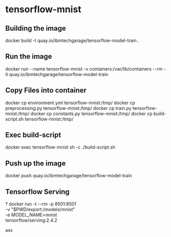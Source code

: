 # tensorflow-mnist

## Building the image
docker build -t quay.io/ibmtechgarage/tensorflow-model-train  .

## Run the image
docker run --name tensorflow-mnist -v containers:/var/lib/containers --rm -it quay.io/ibmtechgarage/tensorflow-model-train

## Copy Files into container
docker cp environment.yml  tensorflow-mnist:/tmp/
docker cp preprocessing.py  tensorflow-mnist:/tmp/
docker cp train.py  tensorflow-mnist:/tmp/
docker cp constants.py  tensorflow-mnist:/tmp/
docker cp build-script.sh tensorflow-mnist:/tmp/

## Exec build-script
docker exec tensorflow-mnist sh -c ./build-script.sh

## Push up the image
docker push quay.io/ibmtechgarage/tensorflow-model-train

## Tensorflow Serving
?
docker run -t --rm -p 8501:8501 \
    -v "$PWD/export:/models/mnist" \
    -e MODEL_NAME=mnist \
    tensorflow/serving:2.4.2

asx